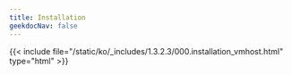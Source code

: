 ```yaml
---
title: Installation
geekdocNav: false
---
```

{{< include file="/static/ko/_includes/1.3.2.3/000.installation_vmhost.html" type="html" >}}